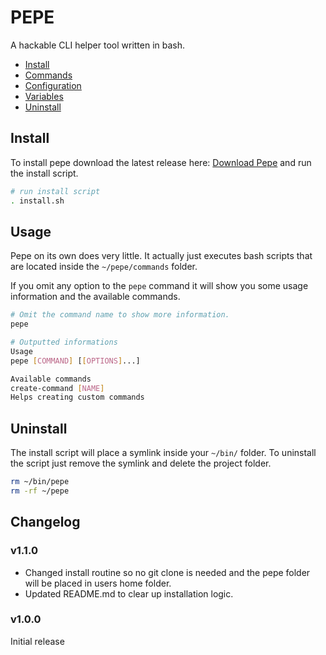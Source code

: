 # PEPE
A hackable CLI helper tool written in bash.

- [Install](#install)
- [Commands](#commands)
- [Configuration](#configuration)
- [Variables](#variables)
- [Uninstall](#uninstall)

## Install
To install pepe download the latest release here: [Download Pepe](https://github.com/LeaveAirykson/Pepe/archive/master.zip) and run the install script.

```bash
# run install script
. install.sh
```

## Usage
Pepe on its own does very little. It actually just executes bash scripts that are located inside the `~/pepe/commands` folder.

If you omit any option to the `pepe` command it will show you some usage information and the available commands.

```bash
# Omit the command name to show more information.
pepe

# Outputted informations
Usage
pepe [COMMAND] [[OPTIONS]...]

Available commands
create-command [NAME]
Helps creating custom commands
```

## Uninstall
The install script will place a symlink inside your `~/bin/` folder. To uninstall the script just remove the symlink and delete the project folder.

```bash
rm ~/bin/pepe
rm -rf ~/pepe
```

## Changelog

### v1.1.0
- Changed install routine so no git clone is needed and the pepe folder will be placed in users home folder.
- Updated README.md to clear up installation logic.

### v1.0.0
Initial release
